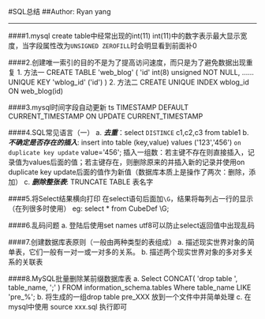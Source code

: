 #SQL总结
##Author: Ryan yang
***
####1.mysql create table中经常出现的int(11)
int(11)中的数字表示最大显示宽度，当字段属性改为`UNSIGNED ZEROFILL`时会明显看到前面补0

####2.创建唯一索引的目的不是为了提高访问速度，而只是为了避免数据出现重复
	1. 方法一
	CREATE TABLE 'web_blog' (
		'id' int(8) unsigned NOT NULL,
		......
		UNIQUE KEY 'wblog_id' ('id')
	)
	2. 方法二
	CREATE UNIQUE INDEX wblog_id ON web_blog(id)
	
####3.mysql时间字段自动更新
ts TIMESTAMP DEFAULT CURRENT_TIMESTAMP ON UPDATE CURRENT_TIMESTAMP

####4.SQL常见语言（一）
a. ***去重***：select `DISTINCE` c1,c2,c3 from table1
b. ***不确定是否存在的插入***: insert into table (key,value) values ('123','456') `on duplicate key update` value='456';
插入一组数：若主键不存在则直接插入，记录值为values后面的值；若主键存在，则删除原来的并插入新的记录并使用on duplicate key update后面的值作为新值（数据库本质上是操作了两次：删除，添加）
c. ***删除整张表***: TRUNCATE TABLE 表名字 

####5.将Select结果横向打印
在select语句后面加`\G`，结果将每列占一行的显示（在列很多时使用） eg: select * from CubeDef \G;

####6.乱码问题
	a. 登陆后使用set names utf8可以防止select返回值中出现乱码
	
####7.创建数据库表原则（一般由两种类型的表组成）
	a. 描述现实世界对象的简单表，它们一般有一对一或一对多的关系。
	b. 描述两个现实世界对象的多对多关系的关联表
	
####8.MySQL批量删除某前缀数据库表
	a. Select CONCAT( 'drop table ', table_name, ';' ) FROM information_schema.tables Where table_name LIKE 'pre_%';
	b. 将生成的一组drop table pre_XXX 放到一个文件中并简单处理
	c. 在mysql中使用 source xxx.sql 执行即可